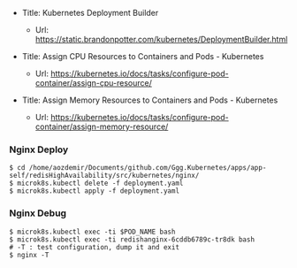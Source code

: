 * Title:	Kubernetes Deployment Builder
  * Url:	https://static.brandonpotter.com/kubernetes/DeploymentBuilder.html

* Title:	Assign CPU Resources to Containers and Pods - Kubernetes
  * Url:	https://kubernetes.io/docs/tasks/configure-pod-container/assign-cpu-resource/

* Title:	Assign Memory Resources to Containers and Pods - Kubernetes
  * Url:	https://kubernetes.io/docs/tasks/configure-pod-container/assign-memory-resource/

### Nginx Deploy
```
$ cd /home/aozdemir/Documents/github.com/Ggg.Kubernetes/apps/app-self/redisHighAvailability/src/kubernetes/nginx/
$ microk8s.kubectl delete -f deployment.yaml
$ microk8s.kubectl apply -f deployment.yaml
```

### Nginx Debug
```
$ microk8s.kubectl exec -ti $POD_NAME bash
$ microk8s.kubectl exec -ti redishanginx-6cddb6789c-tr8dk bash
# -T : test configuration, dump it and exit
$ nginx -T 
```
 